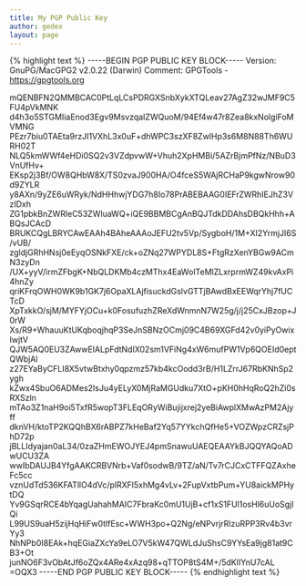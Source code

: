 ```yaml
---
title: My PGP Public Key
author: gedex
layout: page
---
```



{% highlight text %}
-----BEGIN PGP PUBLIC KEY BLOCK-----
Version: GnuPG/MacGPG2 v2.0.22 (Darwin)
Comment: GPGTools - https://gpgtools.org

mQENBFN2QMMBCAC0PtLqLCsPDRGXSnbXykXTQLeav27AgZ32wJMF9C5FU4pVkMNK
d4h3o5STGMIiaEnod3Egv9MsvzqaIZWQuoM/94Ef4w47r8Zea8kxNolgiFoMVMNG
PEzr7biu0TAEta9rzJI1VXhL3x0uF+dhWPC3szXF8ZwlHp3s6M8N88Th6WURH02T
NLQ5kmWWf4eHDi0SQ2v3VZdpvwW+Vhuh2XpHMBi/5AZrBjmPfNz/NBuD3VnUfHv+
EKsp2j3Bf/OW8QHbW8X/TS0zvaJ900HA/O4fceS5WAjRCHaP9kgwNrow90d9ZYLR
y8AXn/9yZE6uWRyk/NdHHhwjYDG7h8Io78PrABEBAAG0IEFrZWRhIEJhZ3VzIDxh
ZG1pbkBnZWRleC53ZWIuaWQ+iQE9BBMBCgAnBQJTdkDDAhsDBQkHhh+ABQsJCAcD
BRUKCQgLBRYCAwEAAh4BAheAAAoJEFU2tv5Vp/SygboH/1M+XI2YrmjJI6S/vUB/
zgldjGRhHNsj0eEyqOSNkFXE/ck+oZNq27WPYDL8S+FtgRzXenYBGw9ACmN3zyDn
/UX+yyV/irmZFbgK+NbQLDKMb4czMThx4EaWoITeMlZLxrprmWZ49kvAxPi4hnZy
qriKFrqOWH0WK9b1GK7j6OpaXLAjfisuckdGslvGTTjBAwdBxEEWqrYhj7fUCTcD
XpTxkkO/sjM/MYFYjOCu+k0FosufuzhZReXdWnmnN7W25g/j/j25CxJBzop+J0rW
Xs/R9+WhauuKtUKqboqjhqP3SeJnSBNzOCmj09C4B69XGFd42v0yiPyOwixIwjtV
QJW5AQ0EU3ZAwwEIALpFdtNdIX02sm1VFiNg4xW6mufPW1Vp6QOEId0eptQWbjAl
z27EYaByCFLI8X5vtwBtxhy0qpzmz57kb4kcOodd3rB/H1LZrrJ67RbKNhSp2ygh
kZwx4SbuO6ADMes2IsJu4yELyX0MjRaMGUdku7XtO+pKH0hHqRoQ2hZi0sRXSzln
mTAo3Z1naH9oi5TxfR5wopT3FLEqORyWiBujijxrej2yeBiAwplXMwAzPM2Ajyff
dknVH/ktoTP2KQQhBX6rABPZ7kHeBaf2Yq57YYkchQfHe5+VOZWpzCRZsjPhD72p
jBLLIdyajan0aL34/0zaZHmEWOJYEJ4pmSnawuUAEQEAAYkBJQQYAQoADwUCU3ZA
wwIbDAUJB4YfgAAKCRBVNrb+Vaf0sodwB/9TZ/aN/Tv7rCJCxCTFFQZAxheFc5cc
vznUdTd536KFATllO4dVc/plRXFl5xhMg4vLv+2FupVxtbPum+YU8aickMPHytDQ
Yv9GSqrRCE4bYqagUahahMAIC7FbraKc0mU1UjB+cf1xS1FUl1osHl6uUoSgjIQi
L99US9uaH5zijHqHiFw0tlfEsc+WWH3po+Q2Ng/eNPvrjrRlzuRPP3Rv4b3vrYy3
NhNPb0I8EAk+hqEGiaZXcYa9eLO7V5kW47QWLdJuShsC9YYsEa9jg81at9CB3+Ot
junNO6F3vObAtJf6oZQx4ARe4xAzq98+qTTOP8tS4M+/5dKlIYnU7cAL
=OQX3
-----END PGP PUBLIC KEY BLOCK-----
{% endhighlight text %}
